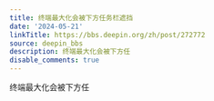 ```yaml
---
title: 终端最大化会被下方任务栏遮挡
date: '2024-05-21'
linkTitle: https://bbs.deepin.org/zh/post/272772
source: deepin_bbs
description: 终端最大化会被下方任
disable_comments: true
---
```

终端最大化会被下方任
